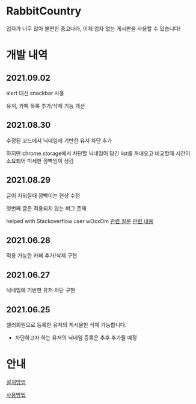 # RabbitCountry
업자가 너무 많아 불편한 중고나라, 이제 업자 없는 게시판을 사용할 수 있습니다!

# 개발 내역

## 2021.09.02
alert 대신 snackbar 사용

유저, 카페 목록 추가/삭제 기능 개선

## 2021.08.30
수정된 코드에서 닉네임에 기반한 유저 차단 추가

하지만 chrome.storage에서 차단할 닉네임이 담긴 list를 꺼내오고 비교할때 시간이 소요되어 미세한 깜빡임이 생김

## 2021.08.29
글이 지워질때 깜빡이는 현상 수정

첫번째 글은 적용되지 않는 버그 존재

helped with Stackoverflow user wOxxOm [관련 질문](https://stackoverflow.com/questions/68888784/how-to-prevent-hide-and-show-flickering-of-mutationobserver-for-iframe/68891354#68891354) [관련 내용](https://github.com/DoTheBestMayB/RabbitCountry/issues/1)

## 2021.06.28
적용 가능한 카페 추가/삭제 구현

## 2021.06.27
닉네임에 기반한 유저 차단 구현

## 2021.06.25
셀러회원으로 등록한 유저의 게시물만 삭제 가능합니다.
- 차단하고자 하는 유저의 닉네임 등록은 추후 추가될 예정

# 안내
[설치방법](https://github.com/DoTheBestMayB/RabbitCountry/blob/master/doc/HowToInstall.md)

[사용방법](https://github.com/DoTheBestMayB/RabbitCountry/blob/master/doc/HowToUse.md)
